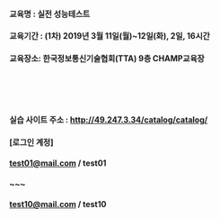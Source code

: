 #### 교육명 : 실전 성능테스트 </br>
#### 교육기간 : (1차) 2019년 3월 11일(월)~12일(화), 2일, 16시간 </br>
#### 교육장소: 한국정보통신기술협회(TTA) 9층 CHAMP교육장 </br>

</br></br></br>


#### 실습 사이트 주소 : http://49.247.3.34/catalog/catalog/  </br>
#### [로그인 계정]</br>
#### test01@mail.com / test01  
#### ~~~  
#### test10@mail.com / test10 


